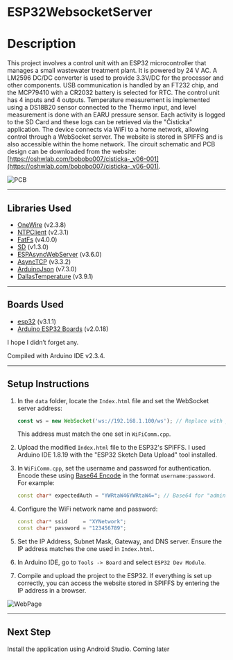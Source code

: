 # ESP32WebsocketServer

# Description

This project involves a control unit with an ESP32 microcontroller that manages a small wastewater treatment plant. It is powered by 24 V AC. A LM2596 DC/DC converter is used to provide 3.3V/DC for the processor and other components. USB communication is handled by an FT232 chip, and the MCP79410 with a CR2032 battery is selected for RTC. The control unit has 4 inputs and 4 outputs. Temperature measurement is implemented using a DS18B20 sensor connected to the Thermo input, and level measurement is done with an EARU pressure sensor. Each activity is logged to the SD Card and these logs can be retrieved via the "Čisticka" application. The device connects via WiFi to a home network, allowing control through a WebSocket server. The website is stored in SPIFFS and is also accessible within the home network. The circuit schematic and PCB design can be downloaded from the website: [https://oshwlab.com/bobobo007/cisticka-_v06-001](https://oshwlab.com/bobobo007/cisticka-_v06-001).

![PCB](https://github.com/user-attachments/assets/32259623-8603-4f0c-9ad5-117dca7c9e11)

---

## Libraries Used

- [OneWire](https://github.com/PaulStoffregen/OneWire) (v2.3.8)
- [NTPClient](https://github.com/arduino-libraries/NTPClient) (v2.3.1)
- [FatFs](https://github.com/stm32duino/FatFs) (v4.0.0)
- [SD](https://docs.arduino.cc/libraries/sd/) (v1.3.0)
- [ESPAsyncWebServer](https://github.com/mathieucarbou/ESPAsyncWebServer) (v3.6.0)
- [AsyncTCP](https://github.com/mathieucarbou/AsyncTCP) (v3.3.2)
- [ArduinoJson](https://arduinojson.org/?utm_source=meta&utm_medium=library.properties) (v7.3.0)
- [DallasTemperature](https://github.com/milesburton/Arduino-Temperature-Control-Library) (v3.9.1)

---

## Boards Used

- [esp32](https://github.com/espressif/arduino-esp32) (v3.1.1)
- [Arduino ESP32 Boards](https://github.com/espressif/arduino-esp32) (v2.0.18)

I hope I didn’t forget any.

Compiled with Arduino IDE v2.3.4.

---

## Setup Instructions

1. In the `data` folder, locate the `Index.html` file and set the WebSocket server address:
   ```javascript
   const ws = new WebSocket('ws://192.168.1.100/ws'); // Replace with your server address
   ```
   This address must match the one set in `WiFiComm.cpp`.

2. Upload the modified `Index.html` file to the ESP32's SPIFFS. I used Arduino IDE 1.8.19 with the "ESP32 Sketch Data Upload" tool installed.

3. In `WiFiComm.cpp`, set the username and password for authentication. Encode these using [Base64 Encode](https://www.base64encode.org/) in the format `username:password`. For example:
   ```cpp
   const char* expectedAuth = "YWRtaW46YWRtaW4="; // Base64 for "admin:admin"
   ```

4. Configure the WiFi network name and password:
   ```cpp
   const char* ssid     = "XYNetwork";
   const char* password = "123456789";
   ```

5. Set the IP Address, Subnet Mask, Gateway, and DNS server. Ensure the IP address matches the one used in `Index.html`.

6. In Arduino IDE, go to `Tools -> Board` and select `ESP32 Dev Module`.

7. Compile and upload the project to the ESP32. If everything is set up correctly, you can access the website stored in SPIFFS by entering the IP address in a browser.
   
![WebPage](https://github.com/user-attachments/assets/04ccbc9e-d84a-4eab-9c57-5cead834c2de)

---

## Next Step

Install the application using Android Studio. Coming later


